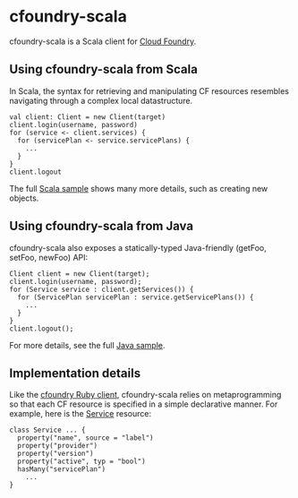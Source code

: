 # cfoundry-scala

cfoundry-scala is a Scala client for [Cloud Foundry](http://cloudfoundry.com).

## Using cfoundry-scala from Scala

In Scala, the syntax for retrieving and manipulating CF resources resembles
navigating through a complex local datastructure.

    val client: Client = new Client(target)
    client.login(username, password)
    for (service <- client.services) {
      for (servicePlan <- service.servicePlans) {
        ...
      }
    }
    client.logout
    
The full [Scala sample](https://github.com/kushmerick/cfoundry-scala/tree/master/sample/org/cloudfoundry/cfoundry/samples/scala)
shows many more details, such as creating new objects.    

## Using cfoundry-scala from Java

cfoundry-scala also exposes a statically-typed Java-friendly (getFoo, setFoo, newFoo) API:   

    Client client = new Client(target);
    client.login(username, password);
    for (Service service : client.getServices()) {
	  for (ServicePlan servicePlan : service.getServicePlans()) {
        ...
      }
    }
    client.logout();
 
For more details, see the full [Java sample](https://github.com/kushmerick/cfoundry-scala/tree/master/sample/org/cloudfoundry/cfoundry/samples/java).

## Implementation details

Like the [cfoundry Ruby client](http://github.com/cloudfoundry/cfoundry), cfoundry-scala relies on
metaprogramming so that each CF resource is specified in a simple declarative manner.  For example, here is the
[Service](https://github.com/kushmerick/cfoundry-scala/blob/master/src/org/cloudfoundry/cfoundry/resources/Service.scala)
resource: 

    class Service ... {
      property("name", source = "label")
      property("provider")
      property("version")
      property("active", typ = "bool")
      hasMany("servicePlan")
        ...
    }
